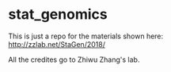 # stat_genomics

This is just a repo for the materials shown here:
http://zzlab.net/StaGen/2018/

All the credites go to Zhiwu Zhang's lab. 
